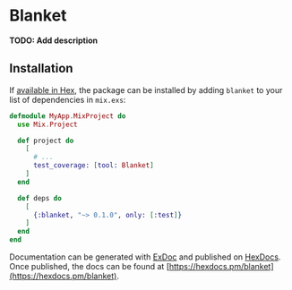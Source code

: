# Blanket

**TODO: Add description**

## Installation

If [available in Hex](https://hex.pm/docs/publish), the package can be installed
by adding `blanket` to your list of dependencies in `mix.exs`:

```elixir
defmodule MyApp.MixProject do
  use Mix.Project

  def project do
    [
      # ...
      test_coverage: [tool: Blanket]
    ]
  end

  def deps do
    [
      {:blanket, "~> 0.1.0", only: [:test]}
    ]
  end
end
```

Documentation can be generated with [ExDoc](https://github.com/elixir-lang/ex_doc)
and published on [HexDocs](https://hexdocs.pm). Once published, the docs can
be found at [https://hexdocs.pm/blanket](https://hexdocs.pm/blanket).
